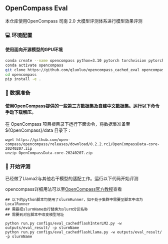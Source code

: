 ## OpenCompass Eval

本仓库使用OpenCompass 司南 2.0 大模型评测体系进行模型效果评测

### 💻 环境配置

#### 使用面向开源模型的GPU环境

```bash
conda create --name opencompass python=3.10 pytorch torchvision pytorch-cuda -c nvidia -c pytorch -y
conda activate opencompass
git clone https://github.com/qluoluo/opencompass_cached_eval opencompass
cd opencompass
pip install -e .
```
### 📕 数据准备

#### 使用OpenCompass提供的一些第三方数据集及自建中文数据集。运行以下命令手动下载解压。

在 OpenCompass 项目根目录下运行下面命令，将数据集准备至 ${OpenCompass}/data 目录下：
```
wget https://github.com/open-compass/opencompass/releases/download/0.2.2.rc1/OpenCompassData-core-20240207.zip
unzip OpenCompassData-core-20240207.zip
```

### 🚀 开始评测
已经做了Llama2与其他若干模型的适配工作。运行以下代码开始评测

opencompass详细用法可以至[OpenCompass官方教程](https://opencompass.readthedocs.io/zh-cn/latest/index.html)查看

```
## 以下的python脚本均使用了slurmRunner，如不处于集群中需要至脚本中改为LocalRunner
## 需要把slurmName自行替换为slurm分区名称
## 需要到对应脚本中改变模型地址

python run.py configs/eval_cachedflashInterLM2.py -w outputs/eval_result/ -p slurmName
python run.py configs/eval_cachedflashLlama.py -w outputs/eval_result/ -p slurmName
```
